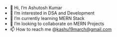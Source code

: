 - 👋 Hi, I’m Ashutosh Kumar
- 👀 I’m interested in DSA and Development
- 🌱 I’m currently learning MERN Stack
- 💞️ I’m looking to collaborate on MERN Projects
- 📫 How to reach me @kashu19march@gmail.com

<!---
Ashutosh-IT/Ashutosh-IT is a ✨ special ✨ repository because its `README.md` (this file) appears on your GitHub profile.
You can click the Preview link to take a look at your changes.
--->
